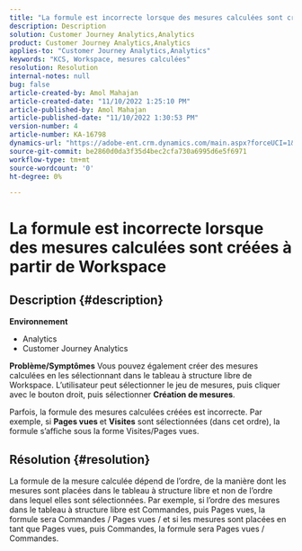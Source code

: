 ```yaml
---
title: "La formule est incorrecte lorsque des mesures calculées sont créées à partir de Workspace"
description: Description
solution: Customer Journey Analytics,Analytics
product: Customer Journey Analytics,Analytics
applies-to: "Customer Journey Analytics,Analytics"
keywords: "KCS, Workspace, mesures calculées"
resolution: Resolution
internal-notes: null
bug: false
article-created-by: Amol Mahajan
article-created-date: "11/10/2022 1:25:10 PM"
article-published-by: Amol Mahajan
article-published-date: "11/10/2022 1:30:53 PM"
version-number: 4
article-number: KA-16798
dynamics-url: "https://adobe-ent.crm.dynamics.com/main.aspx?forceUCI=1&pagetype=entityrecord&etn=knowledgearticle&id=83b1fb14-fb60-ed11-9561-6045bd006268"
source-git-commit: be2860d0da3f35d4bec2cfa730a6995d6e5f6971
workflow-type: tm+mt
source-wordcount: '0'
ht-degree: 0%

---
```


# La formule est incorrecte lorsque des mesures calculées sont créées à partir de Workspace

## Description {#description}

<b>Environnement</b>
- Analytics
- Customer Journey Analytics

<b>Problème/Symptômes</b>
Vous pouvez également créer des mesures calculées en les sélectionnant dans le tableau à structure libre de Workspace. L’utilisateur peut sélectionner le jeu de mesures, puis cliquer avec le bouton droit, puis sélectionner <b>Création de mesures</b>.

Parfois, la formule des mesures calculées créées est incorrecte. Par exemple, si <b>Pages vues </b>et <b>Visites</b> sont sélectionnées (dans cet ordre), la formule s’affiche sous la forme Visites/Pages vues.


## Résolution {#resolution}


La formule de la mesure calculée dépend de l’ordre, de la manière dont les mesures sont placées dans le tableau à structure libre et non de l’ordre dans lequel elles sont sélectionnées. Par exemple, si l’ordre des mesures dans le tableau à structure libre est Commandes, puis Pages vues, la formule sera Commandes / Pages vues / et si les mesures sont placées en tant que Pages vues, puis Commandes, la formule sera Pages vues / Commandes.
